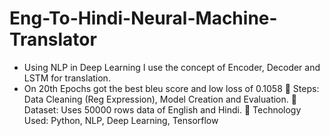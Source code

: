 # Eng-To-Hindi-Neural-Machine-Translator
- Using NLP in Deep Learning I use the concept of Encoder, Decoder and LSTM for translation.
- On 20th Epochs got the best bleu score and low loss of 0.1058
 Steps: Data Cleaning (Reg Expression), Model Creation and Evaluation.
 Dataset: Uses 50000 rows data of English and Hindi.
 Technology Used: Python, NLP, Deep Learning, Tensorflow
